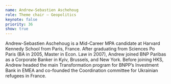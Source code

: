 ```yaml
---
name: Andrew-Sebastien Aschehoug
role: Theme chair – Geopolitics
keynote: false
priority: 36
show: true
---
```


Andrew-Sebastien Aschehoug is a Mid-Career MPA candidate at Harvard Kennedy School from Paris, France. After graduating from Sciences Po Paris (BA in 2005, Master in Econ. Law in 2007), Andrew joined BNP Paribas as a Corporate Banker in Kyiv, Brussels, and New York. Before joining HKS, Andrew headed the main Transformation program for BNPP’s Investment Bank in EMEA and co-founded the Coordination committee for Ukrainian refugees in France.

